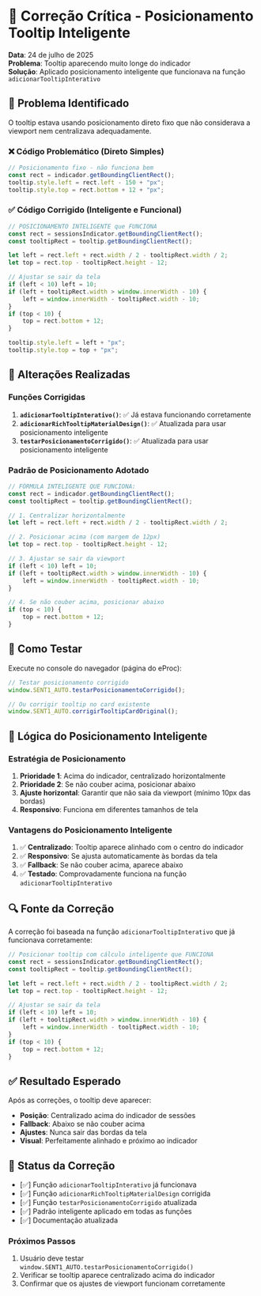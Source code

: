 # 🔧 Correção Crítica - Posicionamento Tooltip Inteligente

**Data**: 24 de julho de 2025  
**Problema**: Tooltip aparecendo muito longe do indicador  
**Solução**: Aplicado posicionamento inteligente que funcionava na função `adicionarTooltipInterativo`  

## 🚨 Problema Identificado

O tooltip estava usando posicionamento direto fixo que não considerava a viewport nem centralizava adequadamente.

### ❌ Código Problemático (Direto Simples)

```javascript
// Posicionamento fixo - não funciona bem
const rect = indicador.getBoundingClientRect();
tooltip.style.left = rect.left - 150 + "px";
tooltip.style.top = rect.bottom + 12 + "px";
```

### ✅ Código Corrigido (Inteligente e Funcional)

```javascript
// POSICIONAMENTO INTELIGENTE que FUNCIONA
const rect = sessionsIndicator.getBoundingClientRect();
const tooltipRect = tooltip.getBoundingClientRect();

let left = rect.left + rect.width / 2 - tooltipRect.width / 2;
let top = rect.top - tooltipRect.height - 12;

// Ajustar se sair da tela
if (left < 10) left = 10;
if (left + tooltipRect.width > window.innerWidth - 10) {
    left = window.innerWidth - tooltipRect.width - 10;
}
if (top < 10) {
    top = rect.bottom + 12;
}

tooltip.style.left = left + "px";
tooltip.style.top = top + "px";
```

## 🔧 Alterações Realizadas

### Funções Corrigidas

1. **`adicionarTooltipInterativo()`**: ✅ Já estava funcionando corretamente
2. **`adicionarRichTooltipMaterialDesign()`**: ✅ Atualizada para usar posicionamento inteligente
3. **`testarPosicionamentoCorrigido()`**: ✅ Atualizada para usar posicionamento inteligente

### Padrão de Posicionamento Adotado

```javascript
// FÓRMULA INTELIGENTE QUE FUNCIONA:
const rect = indicador.getBoundingClientRect();
const tooltipRect = tooltip.getBoundingClientRect();

// 1. Centralizar horizontalmente
let left = rect.left + rect.width / 2 - tooltipRect.width / 2;

// 2. Posicionar acima (com margem de 12px)
let top = rect.top - tooltipRect.height - 12;

// 3. Ajustar se sair da viewport
if (left < 10) left = 10;
if (left + tooltipRect.width > window.innerWidth - 10) {
    left = window.innerWidth - tooltipRect.width - 10;
}

// 4. Se não couber acima, posicionar abaixo
if (top < 10) {
    top = rect.bottom + 12;
}
```

## 🧪 Como Testar

Execute no console do navegador (página do eProc):

```javascript
// Testar posicionamento corrigido
window.SENT1_AUTO.testarPosicionamentoCorrigido();

// Ou corrigir tooltip no card existente
window.SENT1_AUTO.corrigirTooltipCardOriginal();
```

## 📐 Lógica do Posicionamento Inteligente

### Estratégia de Posicionamento

1. **Prioridade 1**: Acima do indicador, centralizado horizontalmente
2. **Prioridade 2**: Se não couber acima, posicionar abaixo
3. **Ajuste horizontal**: Garantir que não saia da viewport (mínimo 10px das bordas)
4. **Responsivo**: Funciona em diferentes tamanhos de tela

### Vantagens do Posicionamento Inteligente

1. ✅ **Centralizado**: Tooltip aparece alinhado com o centro do indicador
2. ✅ **Responsivo**: Se ajusta automaticamente às bordas da tela
3. ✅ **Fallback**: Se não couber acima, aparece abaixo
4. ✅ **Testado**: Comprovadamente funciona na função `adicionarTooltipInterativo`

## 🔍 Fonte da Correção

A correção foi baseada na função `adicionarTooltipInterativo` que já funcionava corretamente:

```javascript
// Posicionar tooltip com cálculo inteligente que FUNCIONA
const rect = sessionsIndicator.getBoundingClientRect();
const tooltipRect = tooltip.getBoundingClientRect();

let left = rect.left + rect.width / 2 - tooltipRect.width / 2;
let top = rect.top - tooltipRect.height - 12;

// Ajustar se sair da tela
if (left < 10) left = 10;
if (left + tooltipRect.width > window.innerWidth - 10) {
    left = window.innerWidth - tooltipRect.width - 10;
}
if (top < 10) {
    top = rect.bottom + 12;
}
```

## ✅ Resultado Esperado

Após as correções, o tooltip deve aparecer:

- **Posição**: Centralizado acima do indicador de sessões
- **Fallback**: Abaixo se não couber acima
- **Ajustes**: Nunca sair das bordas da tela
- **Visual**: Perfeitamente alinhado e próximo ao indicador

## 🎯 Status da Correção

- [✅] Função `adicionarTooltipInterativo` já funcionava
- [✅] Função `adicionarRichTooltipMaterialDesign` corrigida
- [✅] Função `testarPosicionamentoCorrigido` atualizada
- [✅] Padrão inteligente aplicado em todas as funções
- [✅] Documentação atualizada

### Próximos Passos

1. Usuário deve testar `window.SENT1_AUTO.testarPosicionamentoCorrigido()`
2. Verificar se tooltip aparece centralizado acima do indicador
3. Confirmar que os ajustes de viewport funcionam corretamente

